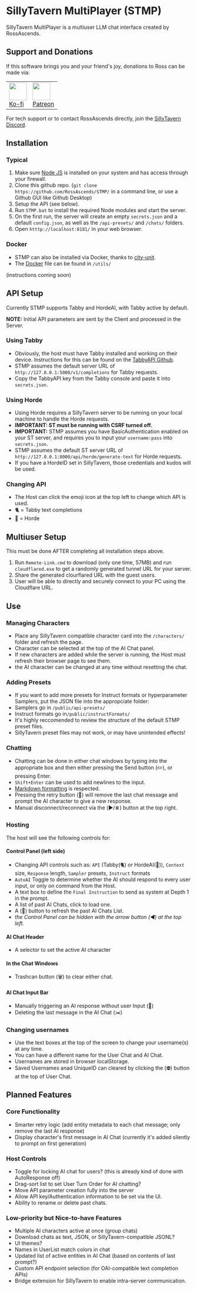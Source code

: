 # SillyTavern MultiPlayer (STMP)

SillyTavern MultiPlayer is a multiuser LLM chat interface created by RossAscends.

## Support and Donations

If this software brings you and your friend's joy, donations to Ross can be made via:

<table style="width:500px">
  <tr>
    <td>
  <a href="https://ko-fi.com/rossascends" target="_blank"><img src="https://files.catbox.moe/ktbc70.png" style="height:3em;"></a><br>
<a href="https://ko-fi.com/rossascends" target="_blank">Ko-fi</a>
    </td>
    <td>
  <a href="https://www.patreon.com/RossAscends" target="_blank"><img src="https://files.catbox.moe/qqncsx.png" style="height:3em;"></a><br>
      <a href="https://www.patreon.com/RossAscends" target="_blank">Patreon</a>
    </td>
  </tr>
</table>

For tech support or to contact RossAscends directly, join the [SillyTavern Discord](https://discord.gg/sillytavern).

## Installation

### Typical

1. Make sure [Node JS](https://nodejs.org/) is installed on your system and has access through your firewall.
2. Clone this github repo. (`git clone https://github.com/RossAscends/STMP/` in a command line, or use a Github GUI like Github Desktop)
3. Setup the API (see below).
4. Run `STMP.bat` to install the required Node modules and start the server.
5. On the first run, the server will create an empty `secrets.json` and a default `config.json`, as well as the `/api-presets/` and `/chats/` folders.
6. Open `htttp://localhost:8181/` in your web browser.

### Docker

- STMP can also be installed via Docker, thanks to [city-unit](https://github.com/city-unit).
- The [Docker](https://www.docker.com) file can be found in `/utils/`

(instructions coming soon)

## API Setup

Currently STMP supports Tabby and HordeAI, with Tabby active by default.

**NOTE:** Initial API parameters are sent by the Client and processed in the Server.

### Using Tabby

- Obviously, the host must have Tabby installed and working on their device. Instructions for this can be found on the [TabbyAPI Github](https://github.com/theroyallab/tabbyAPI).
- STMP assumes the default server URL of `http://127.0.0.1:5000/v1/completions` for Tabby requests.
- Copy the TabbyAPI key from the Tabby console and paste it into `secrets.json`.

### Using Horde

- Using Horde requires a SillyTavern server to be running on your local machine to handle the Horde requests.
- **IMPORTANT: ST must be running with CSRF turned off.**
- **IMPORTANT:** STMP assumes you have BasicAuthentication enabled on your ST server, and requires you to input your `username:pass` into `secrets.json`.
- STMP assumes the default ST server URL of `http://127.0.0.1:8000/api/horde/generate-text` for Horde requests.
- If you have a HordeID set in SillyTavern, those credentials and kudos will be used.

### Changing API

- The Host can click the emoji icon at the top left to change which API is used.
- 🐈 = Tabby text completions
- 🧟 = Horde

## Multiuser Setup

This must be done AFTER completing all installation steps above.

1. Run `Remote-Link.cmd` to download (only one time, 57MB) and run `cloudflared.exe` to get a randomly generated tunnel URL for your server.
2. Share the generated clourflared URL with the guest users.
3. User will be able to directly and securely connect to your PC using the Cloudflare URL.

## Use

### Managing Characters

- Place any SillyTavern compatible character card into the `/characters/` folder and refresh the page.
- Character can be selected at the top of the AI Chat panel.
- If new characters are added while the server is running, the Host must refresh their browser page to see them.
- the AI character can be changed at any time without resetting the chat.

### Adding Presets

- If you want to add more presets for Instruct formats or hyperparameter Samplers, put the JSON file into the appropciate folder:
- Samplers go in `/public/api-presets/`
- Instruct formats go in`/public/instructFormats/`
- It's highly reccomended to review the structure of the default STMP preset files.
- SillyTavern preset files may not work, or may have unintended effects!

### Chatting

- Chatting can be done in either chat windows by typing into the appropriate box and then either pressing the Send button (✏️), or pressing Enter.
- `Shift+Enter` can be used to add newlines to the input.
- [Markdown formatting](https://github.com/showdownjs/showdown/wiki/Showdown%27s-Markdown-syntax) is respected.
- Pressing the retry button (🔄) will remove the last chat message and prompt the AI character to give a new response.
- Manual disconnect/reconnect via the (▶️/⏸️) button at the top right.

### Hosting

The host will see the following controls for:

#### Control Panel (left side)

- Changing API controls such as: `API` (Tabby(🐈) or HordeAI(🧟)), `Context` size, `Response` length, `Sampler` presets, `Instruct` formats
- `AutoAI` Toggle to determine whether the AI should respond to every user input, or only on command from the Host.
- A text box to define the `Final Instruction` to send as system at Depth 1 in the prompt.
- A list of past AI Chats, click to load one.
- A (🔄) button to refresh the past AI Chats List.
- *the Control Panel can be hidden with the arrow button (◀️) at the top left.*

#### AI Chat Header

- A selector to set the active AI character

#### In the Chat Windows

- Trashcan button (🗑️) to clear either chat.

#### AI Chat Input Bar

- Manually triggering an AI response without user Input (🤖)
- Deleting the last message in the AI Chat (✂️)

### Changing usernames

- Use the text boxes at the top of the screen to change your username(s) at any time.
- You can have a different name for the User Chat and AI Chat.
- Usernames are stored in browser localStorage.
- Saved Usernames anad UniqueID can cleared by clicking the (⛔) button at the top of User Chat.

## Planned Features

### Core Functionality

- Smarter retry logic (add entity metadata to each chat message; only remove the last AI response)
- Display character's first message in AI Chat (currently it's added silently to prompt on first generation)

### Host Controls

- Toggle for locking AI chat for users? (this is already kind of done with AutoResponse off)
- Drag-sort list to set User Turn Order for AI chatting?
- Move API parameter creation fully into the server
- Allow API key/Authentication information to be set via the UI.
- Ability to rename or delete past chats.

### Low-priority but Nice-to-have Features

- Multiple AI characters active at once (group chats)
- Download chats as text, JSON, or SillyTavern-compatible JSONL?
- UI themes?
- Names in UserList match colors in chat
- Updated list of active entities in AI Chat (based on contents of last prompt?)
- Custom API endpoint selection (for OAI-compatible text completion APIs)
- Bridge extension for SillyTavern to enable intra-server communication.
